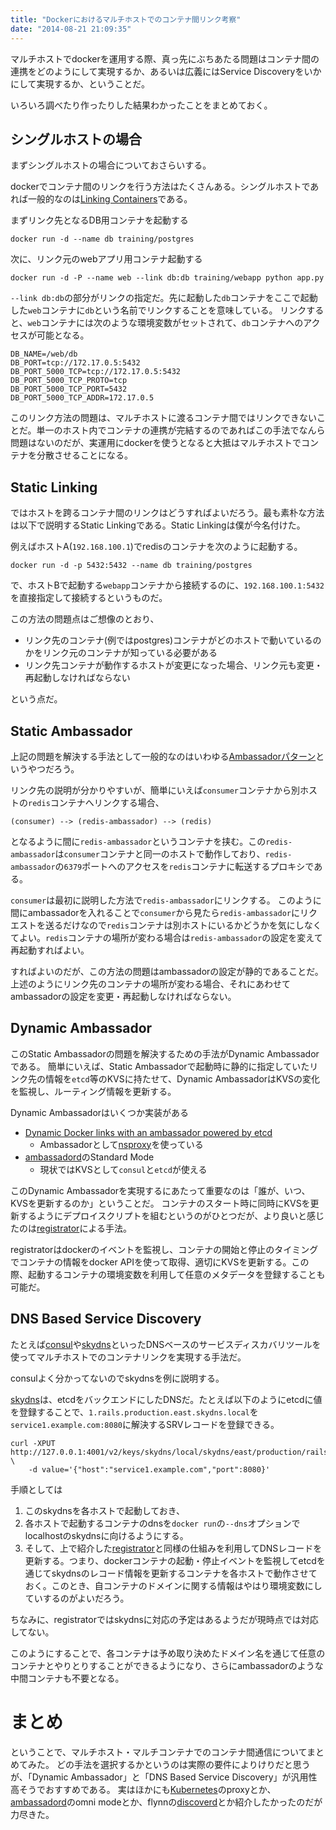 ```yaml
---
title: "Dockerにおけるマルチホストでのコンテナ間リンク考察"
date: "2014-08-21 21:09:35"
---
```


マルチホストでdockerを運用する際、真っ先にぶちあたる問題はコンテナ間の連携をどのようにして実現するか、あるいは広義にはService Discoveryをいかにして実現するか、ということだ。

いろいろ調べたり作ったりした結果わかったことをまとめておく。

## シングルホストの場合

まずシングルホストの場合についておさらいする。

dockerでコンテナ間のリンクを行う方法はたくさんある。シングルホストであれば一般的なのは[Linking Containers](https://docs.docker.com/userguide/dockerlinks/)である。

まずリンク先となるDB用コンテナを起動する

```
docker run -d --name db training/postgres
```

次に、リンク元のwebアプリ用コンテナ起動する

```
docker run -d -P --name web --link db:db training/webapp python app.py
```

`--link db:db`の部分がリンクの指定だ。先に起動した`db`コンテナをここで起動した`web`コンテナに`db`という名前でリンクすることを意味している。
リンクすると、`web`コンテナには次のような環境変数がセットされて、`db`コンテナへのアクセスが可能となる。

```
DB_NAME=/web/db
DB_PORT=tcp://172.17.0.5:5432
DB_PORT_5000_TCP=tcp://172.17.0.5:5432
DB_PORT_5000_TCP_PROTO=tcp
DB_PORT_5000_TCP_PORT=5432
DB_PORT_5000_TCP_ADDR=172.17.0.5
```

このリンク方法の問題は、マルチホストに渡るコンテナ間ではリンクできないことだ。単一のホスト内でコンテナの連携が完結するのであればこの手法でなんら問題はないのだが、実運用にdockerを使うとなると大抵はマルチホストでコンテナを分散させることになる。

## Static Linking

ではホストを跨るコンテナ間のリンクはどうすればよいだろう。最も素朴な方法は以下で説明するStatic Linkingである。Static Linkingは僕が今名付けた。

例えばホストA(`192.168.100.1`)でredisのコンテナを次のように起動する。

```
docker run -d -p 5432:5432 --name db training/postgres
```

で、ホストBで起動する`webapp`コンテナから接続するのに、`192.168.100.1:5432`を直接指定して接続するというものだ。

この方法の問題点はご想像のとおり、

* リンク先のコンテナ(例ではpostgres)コンテナがどのホストで動いているのかをリンク元のコンテナが知っている必要がある
* リンク先コンテナが動作するホストが変更になった場合、リンク元も変更・再起動しなければならない

という点だ。

## Static Ambassador

上記の問題を解決する手法として一般的なのはいわゆる[Ambassadorパターン](https://docs.docker.com/articles/ambassador_pattern_linking/)というやつだろう。

リンク先の説明が分かりやすいが、簡単にいえば`consumer`コンテナから別ホストの`redis`コンテナへリンクする場合、

```
(consumer) --> (redis-ambassador) --> (redis)
```

となるように間に`redis-ambassador`というコンテナを挟む。この`redis-ambassador`は`consumer`コンテナと同一のホストで動作しており、`redis-ambassador`の`6379`ポートへのアクセスを`redis`コンテナに転送するプロキシである。

`consumer`は最初に説明した方法で`redis-ambassador`にリンクする。
このように間にambassadorを入れることで`consumer`から見たら`redis-ambassador`にリクエストを送るだけなので`redis`コンテナは別ホストにいるかどうかを気にしなくてよい。`redis`コンテナの場所が変わる場合は`redis-ambassador`の設定を変えて再起動すればよい。

すればよいのだが、この方法の問題はambassadorの設定が静的であることだ。上述のようにリンク先のコンテナの場所が変わる場合、それにあわせてambassadorの設定を変更・再起動しなければならない。

## Dynamic Ambassador

このStatic Ambassadorの問題を解決するための手法がDynamic Ambassadorである。
簡単にいえば、Static Ambassadorで起動時に静的に指定していたリンク先の情報を`etcd`等のKVSに持たせて、Dynamic AmbassadorはKVSの変化を監視し、ルーティング情報を更新する。

Dynamic Ambassadorはいくつか実装がある

* [Dynamic Docker links with an ambassador powered by etcd](https://coreos.com/blog/docker-dynamic-ambassador-powered-by-etcd/)
  * Ambassadorとして[nsproxy](https://github.com/polvi/nsproxy)を使っている
* [ambassadord](https://github.com/progrium/ambassadord)のStandard Mode
  * 現状ではKVSとして`consul`と`etcd`が使える

このDynamic Ambassadorを実現するにあたって重要なのは「誰が、いつ、KVSを更新するのか」ということだ。
コンテナのスタート時に同時にKVSを更新するようにデプロイスクリプトを組むというのがひとつだが、より良いと感じたのは[registrator](https://github.com/progrium/registrator)による手法。

registratorはdockerのイベントを監視し、コンテナの開始と停止のタイミングでコンテナの情報をdocker APIを使って取得、適切にKVSを更新する。この際、起動するコンテナの環境変数を利用して任意のメタデータを登録することも可能だ。

## DNS Based Service Discovery

たとえば[consul](http://www.consul.io)や[skydns](https://github.com/skynetservices/skydns)といったDNSベースのサービスディスカバリツールを使ってマルチホストでのコンテナリンクを実現する手法だ。

consulよく分かってないのでskydnsを例に説明する。

[skydns](https://github.com/skynetservices/skydns)は、etcdをバックエンドにしたDNSだ。たとえば以下のようにetcdに値を登録することで、`1.rails.production.east.skydns.local`を`service1.example.com:8080`に解決するSRVレコードを登録できる。

```
curl -XPUT http://127.0.0.1:4001/v2/keys/skydns/local/skydns/east/production/rails/1 \
    -d value='{"host":"service1.example.com","port":8080}'
```

手順としては

1. このskydnsを各ホストで起動しておき、
2. 各ホストで起動するコンテナのdnsを`docker run`の`--dns`オプションでlocalhostのskydnsに向けるようにする。
3. そして、上で紹介した[registrator](https://github.com/progrium/registrator)と同様の仕組みを利用してDNSレコードを更新する。つまり、dockerコンテナの起動・停止イベントを監視してetcdを通じてskydnsのレコード情報を更新するコンテナを各ホストで動作させておく。このとき、自コンテナのドメインに関する情報はやはり環境変数にしていするのがよいだろう。

ちなみに、registratorではskydnsに対応の予定はあるようだが現時点では対応してない。

このようにすることで、各コンテナは予め取り決めたドメイン名を通じて任意のコンテナとやりとりすることができるようになり、さらにambassadorのような中間コンテナも不要となる。


# まとめ

ということで、マルチホスト・マルチコンテナでのコンテナ間通信についてまとめてみた。
どの手法を選択するかというのは実際の要件によりけりだと思うが、「Dynamic Ambassador」と「DNS Based Service Discovery」が汎用性高そうでおすすめである。
実はほかにも[Kubernetes](https://github.com/GoogleCloudPlatform/kubernetes)のproxyとか、[ambassadord](https://github.com/progrium/ambassadord)のomni modeとか、flynnの[discoverd](https://github.com/flynn/flynn/tree/master/discoverd)とか紹介したかったのだが力尽きた。
